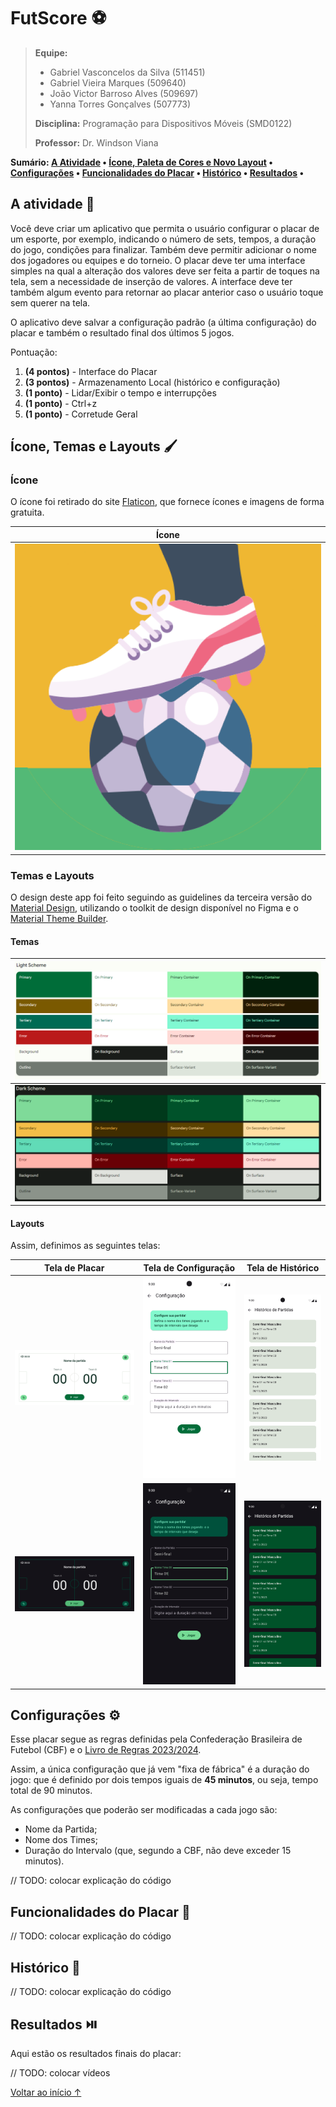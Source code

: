 # FutScore :soccer:

> **Equipe:** 
>   
>   * Gabriel Vasconcelos da Silva (511451)
>   * Gabriel Vieira Marques (509640)
>   * João Victor Barroso Alves (509697)
>   * Yanna Torres Gonçalves (507773)
>
> **Disciplina:** Programação para Dispositivos Móveis (SMD0122)
>
> **Professor:** Dr. Windson Viana

**Sumário: [A Atividade](#a-atividade-page_with_curl) • [Ícone, Paleta de Cores e Novo Layout](#ícone-temas-e-layouts-paintbrush) • [Configurações](#configurações-gear) • [Funcionalidades do Placar](#funcionalidades-do-placar-goal_net) • [Histórico](#histórico-scroll) • [Resultados](#resultados-play_or_pause_button) •**

## A atividade :page_with_curl:

Você deve criar um aplicativo que permita o usuário configurar o placar de um esporte, por exemplo, indicando o número de sets, tempos, a duração do jogo, condições para finalizar. Também deve permitir adicionar o nome dos jogadores ou equipes e do torneio. O placar deve ter uma interface simples na qual a alteração dos valores deve ser feita a partir de toques na tela, sem a necessidade de inserção de valores. A interface deve ter também algum evento para retornar ao placar anterior caso o usuário toque sem querer na tela.

O aplicativo deve salvar a configuração padrão (a última configuração) do placar e também o resultado final dos últimos 5 jogos.

Pontuação: 
1. **(4 pontos)** - Interface do Placar
2. **(3 pontos)** - Armazenamento Local (histórico e configuração) 
3. **(1 ponto)** - Lidar/Exibir o tempo e interrupções 
4. **(1 ponto)** - Ctrl+z
5. **(1 ponto)** - Corretude Geral

## Ícone, Temas e Layouts :paintbrush:

### Ícone

O ícone foi retirado do site [Flaticon](https://www.flaticon.com/free-icon/football-ball_3379077?term=soccer+game&page=1&position=16&origin=tag&related_id=3379077), que fornece ícones e imagens de forma gratuita.

|   Ícone   |
|-----------|
| ![Logo FutScore](readme-assets\logo.png) |


### Temas e Layouts

O design deste app foi feito seguindo as guidelines da terceira versão do [Material Design](https://m3.material.io/), utilizando o toolkit de design disponível no Figma e o [Material Theme Builder](https://m3.material.io/theme-builder).

#### Temas

|   ![Valores Tema Claro](readme-assets\light-theme.png)  |
|-|
|   ![Valores Tema Escuro](readme-assets\dark-theme.png)  |

#### Layouts

Assim, definimos as seguintes telas:

|   Tela de Placar  |   Tela de Configuração    |   Tela de Histórico   |
|-----------|----------| ---------|
|  ![Tela do Placar - Modo Claro](readme-assets\placar-light.png) |  ![Tela de Configuração - Modo Claro](readme-assets\config-light.png)   | ![Tela de Histórico - Modo Claro](readme-assets\historico-light.png)  |
| ![Tela do Placar - Modo Escuro](readme-assets\placar-dark.png)  | ![Tela de Configuração - Modo Escuro](readme-assets\config-dark.png)  | ![Tela de Histórico - Modo Escuro](readme-assets\historico-dark.png)  |

## Configurações :gear:

Esse placar segue as regras definidas pela Confederação Brasileira de Futebol (CBF) e o [Livro de Regras 2023/2024](https://www.cbf.com.br/a-cbf/arbitragem/aplicacao-regra-diretrizes-fifa/livro-de-regras-2023-2024-portugues-brasileiro).

Assim, a única configuração que já vem "fixa de fábrica" é a duração do jogo: que é definido por dois tempos iguais de **45 minutos**, ou seja, tempo total de 90 minutos.

As configurações que poderão ser modificadas a cada jogo são:

*   Nome da Partida;
*   Nome dos Times;
*   Duração do Intervalo (que, segundo a CBF, não deve exceder 15 minutos).

// TODO: colocar explicação do código

## Funcionalidades do Placar :goal_net:

// TODO: colocar explicação do código

## Histórico :scroll:

// TODO: colocar explicação do código

## Resultados :play_or_pause_button:

Aqui estão os resultados finais do placar:

// TODO: colocar vídeos

[Voltar ao início &uarr;](#futscore-soccer)